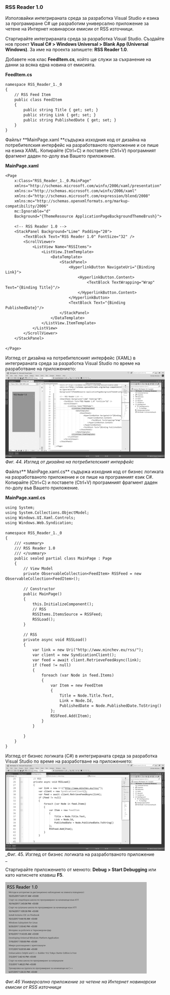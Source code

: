 ### RSS Reader 1.0

Използвайки интегрираната среда за разработка Visual Studio и езика за програмиране C\# ще разработим универсално приложение за четене на Интернет новинарски емисии от RSS източници.

Стартирайте интегрираната среда за разработка Visual Studio. Създайте нов проект **Visual C\# &gt; Windows Universal &gt; Blank App \(Universal Windows\)**. За име на проекта запишете: **RSS Reader 1.0**.

Добавете нов клас **FeedItem.cs**, който ще служи за съхранение на данни за всяка една новина от емисията.

**FeedItem.cs**

```
namespace RSS_Reader_1._0
{
    // RSS Feed Item
    public class FeedItem
    {
        public string Title { get; set; }
        public string Link { get; set; }
        public string PublishedDate { get; set; }
    }
}
```

Файлът **MainPage.xaml **съдържа изходния код от дизайна на потребителския интерфейс на разработваното приложение и се пише на езика XAML. Копирайте \(Ctrl+C\) и поставете \(Ctrl+V\) програмният фрагмент даден по-долу във Вашето приложение.

**MainPage.xaml**

```
<Page
    x:Class="RSS_Reader_1._0.MainPage"
    xmlns="http://schemas.microsoft.com/winfx/2006/xaml/presentation"
    xmlns:x="http://schemas.microsoft.com/winfx/2006/xaml"
    xmlns:d="http://schemas.microsoft.com/expression/blend/2008"
    xmlns:mc="http://schemas.openxmlformats.org/markup-compatibility/2006"
    mc:Ignorable="d"
    Background="{ThemeResource ApplicationPageBackgroundThemeBrush}">

    <!-- RSS Reader 1.0 -->
    <StackPanel Background="Lime" Padding="20">
        <TextBlock Text="RSS Reader 1.0" FontSize="32" />
        <ScrollViewer>
            <ListView Name="RSSItems">
                <ListView.ItemTemplate>
                    <DataTemplate>
                        <StackPanel>
                            <HyperlinkButton NavigateUri="{Binding Link}">
                                <HyperlinkButton.Content>
                                    <TextBlock TextWrapping="Wrap" Text="{Binding Title}"/>
                                </HyperlinkButton.Content>
                            </HyperlinkButton>
                            <TextBlock Text="{Binding PublishedDate}"/>
                        </StackPanel>
                    </DataTemplate>
                </ListView.ItemTemplate>
            </ListView>
        </ScrollViewer>
    </StackPanel>

</Page>
```

Изглед от дизайна на потребителският интерфейс \(XAML\) в интегрираната среда за разработка Visual Studio по време на разработване на приложението:![](/chapter1/44.png)_Фиг. 44. Изглед от дизайна на потребителският интерфейс_

Файлът** MainPage.xaml.cs** съдържа изходния код от бизнес логиката на разработваното приложение и се пише на програмният език C\#. Копирайте \(Ctrl+C\) и поставете \(Ctrl+V\) програмният фрагмент даден по-долу във Вашето приложение.

**MainPage.xaml.cs**

```
using System;
using System.Collections.ObjectModel;
using Windows.UI.Xaml.Controls;
using Windows.Web.Syndication;

namespace RSS_Reader_1._0
{
    /// <summary>
    /// RSS Reader 1.0
    /// </summary>
    public sealed partial class MainPage : Page
    {
        // View Model
        private ObservableCollection<FeedItem> RSSFeed = new ObservableCollection<FeedItem>();

        // Constructor
        public MainPage()
        {
            this.InitializeComponent();
            // RSS
            RSSItems.ItemsSource = RSSFeed;
            RSSLoad();
        }

        // RSS
        private async void RSSLoad()
        {
            var link = new Uri("http://www.minchev.eu/rss/");
            var client = new SyndicationClient();
            var feed = await client.RetrieveFeedAsync(link);
            if (feed != null)
            {
                foreach (var Node in feed.Items)
                {
                    var Item = new FeedItem
                    {
                        Title = Node.Title.Text,
                        Link = Node.Id,
                        PublishedDate = Node.PublishedDate.ToString()
                    };
                    RSSFeed.Add(Item);
                }
            }

        }
    }
}
```

Изглед от бизнес логиката \(C\#\) в интегрираната среда за разработка Visual Studio по време на разработване на приложението:![](/chapter1/45.png)_Фиг. 45. Изглед от бизнес логиката на разработваното приложение  
_

Стартирайте приложението от менюто: **Debug &gt; Start Debugging** или като натиснете клавиш **F5**.

![](/chapter1/46.png)

_Фиг.46 Универсално приложение за четене на Интернет новинарски емисии от RSS източници_

